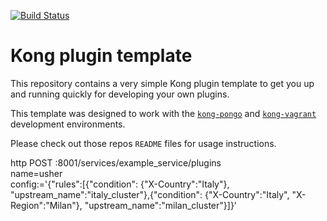 [![Build Status][badge-travis-image]][badge-travis-url]

Kong plugin template
====================

This repository contains a very simple Kong plugin template to get you
up and running quickly for developing your own plugins.

This template was designed to work with the
[`kong-pongo`](https://github.com/Kong/kong-pongo) and
[`kong-vagrant`](https://github.com/Kong/kong-vagrant) development environments.

Please check out those repos `README` files for usage instructions.

[badge-travis-url]: https://travis-ci.org/Kong/kong-plugin/branches
[badge-travis-image]: https://travis-ci.com/Kong/kong-plugin.svg?branch=master


http POST :8001/services/example_service/plugins \
  name=usher \
  config:='{"rules":[{"condition": {"X-Country":"Italy"}, "upstream_name":"italy_cluster"},{"condition": {"X-Country":"Italy", "X-Region":"Milan"}, "upstream_name":"milan_cluster"}]}'